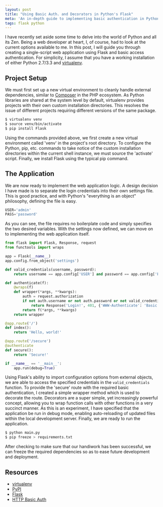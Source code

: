 ```yaml
---
layout: post
title: "Using Basic Auth. and Decorators in Python's Flask"
meta: 'An in-depth guide to implementing basic authentication in Python\'s Flask using decorators and virtual environments.'
tags: flask python
---
```


I have recently set aside some time to delve into the world of Python and all its Zen.
Being a web developer at heart, I, of course, had to look at the current options available to me.
In this post, I will guide you through creating a single-script web application using Flask and basic access authentication.
For simplicity, I assume that you have a working installation of either Python 2.7/3.3 and [virtualenv](http://www.virtualenv.org/en/latest/index.html).

<!--more-->

## Project Setup

We must first set up a new virtual environment to cleanly handle external dependencies, similar to [Composer](https://getcomposer.org/) in the PHP ecosystem.
As Python libraries are shared at the system level by default, virtualenv provides projects with their own custom installation directories.
This resolves the issue of different projects requiring different versions of the same package.

```bash
$ virtualenv venv
$ source venv/bin/activate
$ pip install Flask
```

Using the commands provided above, we first create a new virtual environment called 'venv' in the project's root directory.
To configure the Python, pip, etc. commands to take notice of the custom installation directories within the current shell instance, we must source the 'activate' script.
Finally, we install Flask using the typical pip command.

## The Application

We are now ready to implement the web application logic.
A design decision I have made is to separate the login credentials into their own settings file.
This is good practice, and with Python's "everything is an object" philosophy, defining the file is easy.

```python
USER='admin'
PASS='password'
```

As you can see, the file requires no boilerplate code and simply specifies the two desired variables.
With the settings now defined, we can move on to implementing the web application itself.

```python
from flask import Flask, Response, request
from functools import wraps

app = Flask(__name__)
app.config.from_object('settings')

def valid_credentials(username, password):
    return username == app.config['USER'] and password == app.config['PASS']

def authenticate(f):
    @wraps(f)
    def wrapper(*args, **kwargs):
        auth = request.authorization
        if not auth.username or not auth.password or not valid_credentials(auth.username, auth.password):
            return Response('Login!', 401, {'WWW-Authenticate': 'Basic realm="Login!"'})
        return f(*args, **kwargs)
    return wrapper

@app.route('/')
def index():
    return 'Hello, world!'

@app.route('/secure')
@authenticate
def secure():
    return 'Secure!'

if __name__ == '__main__':
    app.run(debug=True)
```

Using Flask's ability to import configuration options from external objects, we are able to access the specified credentials in the `valid_credentials` function.
To provide the 'secure' route with the required basic authentication, I created a simple wrapper method which is used to decorate the route.
Decorators are a super simple, yet increasingly powerful concept, allowing you to wrap function calls with other functions in a very succinct manner.
As this is an experiment, I have specified that the application be run in debug mode, enabling auto-reloading of updated files within the local development server.
Finally, we are ready to run the application.

```bash
$ python main.py
$ pip freeze > requirements.txt
```

After checking to make sure that our handiwork has been successful, we can freeze the required dependencies so as to ease future development and deployment.

## Resources

- [virtualenv](http://www.virtualenv.org/en/latest/index.html)
- [PyPI](https://pypi.python.org/pypi)
- [Flask](http://flask.pocoo.org/)
- [HTTP Basic Auth](http://flask.pocoo.org/snippets/8/)
